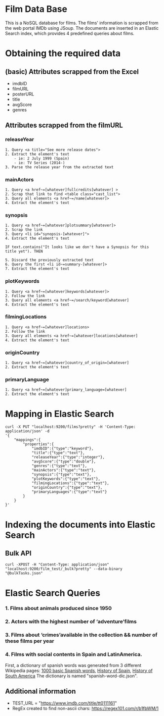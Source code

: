 # Film Data Base
This is a NoSQL database for films. The films' information is scrapped from the web portal IMDb using JSoup. The documents are inserted in an Elastic Search index, which provides 4 predefined queries about films.

# Obtaining the required data

## (basic) Attributes scrapped from the Excel

- imdbID 
- filmURL 
- posterURL 
- title 
- avgScore 
- genres 

## Attributes scrapped from the filmURL

### releaseYear 	
    1. Query <a title="See more release dates">
    2. Extract the element's text
    	- ie: 2 July 1999 (Spain)
    	- ie: TV Series (2014-)
  	3. Parse the release year from the extracted text
	
### mainActors 
    1. Query <a href~=[whatever]fullcredits[whatever] >
    2. Scrap that link to find <table class="cast_list">	
    3. Query all elements <a href~=/name[whatever]>
    4. Extract the element's text
	
### synopsis 
    1. Query <a href~=[whatever]plotsummary[whatever]>
    2. Scrap the link
    3. Query <li id="synopsis-[whatever]">
    4. Extract the element's text

	IF text.contains("It looks like we don't have a Synopsis for this title yet"). THEN

    5. Discard the previously extracted text
    6. Query the first <li id~=summary-[whatever]>
    7. Extract the element's text
	
### plotKeywords 
    1. Query <a href~=[whatever]keywords[whatever]>
    2. Follow the link
    3. Query all elements <a href~=/search/keyword[whatever]
    4. Extract the element's text
	
### filmingLocations 	
    1. Query <a href~=[whatever]locations>
    2. Follow the link
    3. Query all elements <a href~=[whatever]locations[whatever]
    4. Extract the element's text
	
### originCountry
	1. Query <a href~=[whatever]country_of_origin=[whatever]
	2. Extract the element's text
	
### primaryLanguage 
	1. Query <a href~=[whatever]primary_language=[whatever]
	2. Extract the element's text

# Mapping in Elastic Search
	curl -X PUT "localhost:9200/films?pretty" -H 'Content-Type: application/json' -d
	'{
		"mappings":{
			"properties":{
				"imdbID":{"type":"keyword"},
				"title":{"type":"text"},
				"releaseYear":{"type":"integer"},
				"avgScore":{"type":"double"},
				"genres":{"type":"text"},
				"mainActors":{"type":"text"},
				"synopsis":{"type":"text"},
				"plotKeywords":{"type":"text"},
				"filmingLocations":{"type":"text"},
				"originCountry":{"type":"text"},
				"primaryLanguages":{"type":"text"}
			}
		}
	}'

# Indexing the documents into Elastic Search

## Bulk API
	curl -XPOST -H "Content-Type: application/json" "localhost:9200/film_test/_bulk?pretty" --data-binary "@bulkTasks.json"

# Elastic Search Queries
### 1. Films about animals produced since 1950
### 2. Actors with the highest number of ‘adventure’films
### 3. Films about ‘crimes’available in the collection && number of these films per year
### 4. Films with social contents in Spain and LatinAmerica.
First, a dictionary of spanish words was generated from 3 different Wikipedia pages: [1000 basic Spanish words](https://es.wiktionary.org/wiki/Ap%C3%A9ndice:1000_palabras_b%C3%A1sicas_en_espa%C3%B1ol), [History of Spain](https://es.wikipedia.org/wiki/Historia_de_Espa%C3%B1a), [History of South America](https://es.wikipedia.org/wiki/Historia_de_Sudam%C3%A9rica)
The dictionary is named "spanish-word-dic.json".  


## Additional information
- TEST_URL = "https://www.imdb.com/title/tt0111161"
- RegEx created to find non-ascii chars: https://regex101.com/r/b1fbWM/1
